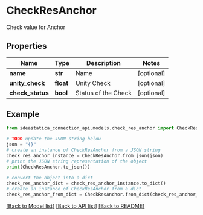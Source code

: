 # CheckResAnchor

Check value for Anchor

## Properties

Name | Type | Description | Notes
------------ | ------------- | ------------- | -------------
**name** | **str** | Name | [optional] 
**unity_check** | **float** | Unity Check | [optional] 
**check_status** | **bool** | Status of the Check | [optional] 

## Example

```python
from ideastatica_connection_api.models.check_res_anchor import CheckResAnchor

# TODO update the JSON string below
json = "{}"
# create an instance of CheckResAnchor from a JSON string
check_res_anchor_instance = CheckResAnchor.from_json(json)
# print the JSON string representation of the object
print(CheckResAnchor.to_json())

# convert the object into a dict
check_res_anchor_dict = check_res_anchor_instance.to_dict()
# create an instance of CheckResAnchor from a dict
check_res_anchor_from_dict = CheckResAnchor.from_dict(check_res_anchor_dict)
```
[[Back to Model list]](../README.md#documentation-for-models) [[Back to API list]](../README.md#documentation-for-api-endpoints) [[Back to README]](../README.md)


